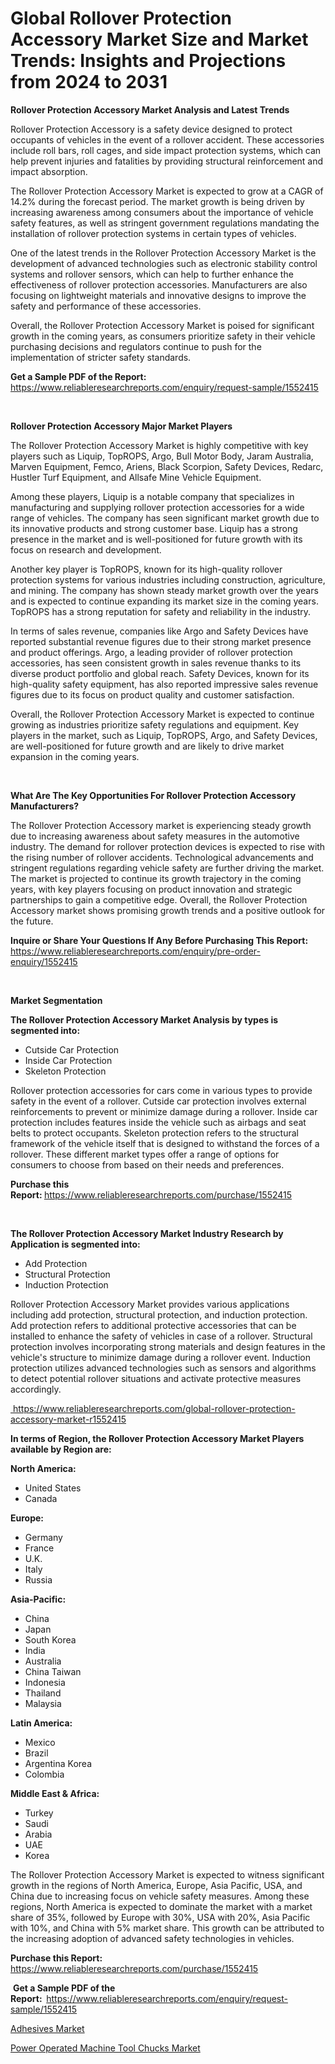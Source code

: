 <p><h1>Global Rollover Protection Accessory Market Size and Market Trends: Insights and Projections from 2024 to 2031</h1></p><p><strong>Rollover Protection Accessory Market Analysis and Latest Trends</strong></p>
<p><p>Rollover Protection Accessory is a safety device designed to protect occupants of vehicles in the event of a rollover accident. These accessories include roll bars, roll cages, and side impact protection systems, which can help prevent injuries and fatalities by providing structural reinforcement and impact absorption.</p><p>The Rollover Protection Accessory Market is expected to grow at a CAGR of 14.2% during the forecast period. The market growth is being driven by increasing awareness among consumers about the importance of vehicle safety features, as well as stringent government regulations mandating the installation of rollover protection systems in certain types of vehicles.</p><p>One of the latest trends in the Rollover Protection Accessory Market is the development of advanced technologies such as electronic stability control systems and rollover sensors, which can help to further enhance the effectiveness of rollover protection accessories. Manufacturers are also focusing on lightweight materials and innovative designs to improve the safety and performance of these accessories.</p><p>Overall, the Rollover Protection Accessory Market is poised for significant growth in the coming years, as consumers prioritize safety in their vehicle purchasing decisions and regulators continue to push for the implementation of stricter safety standards.</p></p>
<p><strong>Get a Sample PDF of the Report:&nbsp;</strong> <a href="https://www.reliableresearchreports.com/enquiry/request-sample/1552415">https://www.reliableresearchreports.com/enquiry/request-sample/1552415</a></p>
<p>&nbsp;</p>
<p><strong>Rollover Protection Accessory Major Market Players</strong></p>
<p><p>The Rollover Protection Accessory Market is highly competitive with key players such as Liquip, TopROPS, Argo, Bull Motor Body, Jaram Australia, Marven Equipment, Femco, Ariens, Black Scorpion, Safety Devices, Redarc, Hustler Turf Equipment, and Allsafe Mine Vehicle Equipment.</p><p>Among these players, Liquip is a notable company that specializes in manufacturing and supplying rollover protection accessories for a wide range of vehicles. The company has seen significant market growth due to its innovative products and strong customer base. Liquip has a strong presence in the market and is well-positioned for future growth with its focus on research and development.</p><p>Another key player is TopROPS, known for its high-quality rollover protection systems for various industries including construction, agriculture, and mining. The company has shown steady market growth over the years and is expected to continue expanding its market size in the coming years. TopROPS has a strong reputation for safety and reliability in the industry.</p><p>In terms of sales revenue, companies like Argo and Safety Devices have reported substantial revenue figures due to their strong market presence and product offerings. Argo, a leading provider of rollover protection accessories, has seen consistent growth in sales revenue thanks to its diverse product portfolio and global reach. Safety Devices, known for its high-quality safety equipment, has also reported impressive sales revenue figures due to its focus on product quality and customer satisfaction.</p><p>Overall, the Rollover Protection Accessory Market is expected to continue growing as industries prioritize safety regulations and equipment. Key players in the market, such as Liquip, TopROPS, Argo, and Safety Devices, are well-positioned for future growth and are likely to drive market expansion in the coming years.</p></p>
<p>&nbsp;</p>
<p><strong>What Are The Key Opportunities For Rollover Protection Accessory Manufacturers?</strong></p>
<p><p>The Rollover Protection Accessory market is experiencing steady growth due to increasing awareness about safety measures in the automotive industry. The demand for rollover protection devices is expected to rise with the rising number of rollover accidents. Technological advancements and stringent regulations regarding vehicle safety are further driving the market. The market is projected to continue its growth trajectory in the coming years, with key players focusing on product innovation and strategic partnerships to gain a competitive edge. Overall, the Rollover Protection Accessory market shows promising growth trends and a positive outlook for the future.</p></p>
<p><strong>Inquire or Share Your Questions If Any Before Purchasing This Report:</strong> <a href="https://www.reliableresearchreports.com/enquiry/pre-order-enquiry/1552415">https://www.reliableresearchreports.com/enquiry/pre-order-enquiry/1552415</a></p>
<p>&nbsp;</p>
<p><strong>Market Segmentation</strong></p>
<p><strong>The Rollover Protection Accessory Market Analysis by types is segmented into:</strong></p>
<p><ul><li>Cutside Car Protection</li><li>Inside Car Protection</li><li>Skeleton Protection</li></ul></p>
<p><p>Rollover protection accessories for cars come in various types to provide safety in the event of a rollover. Cutside car protection involves external reinforcements to prevent or minimize damage during a rollover. Inside car protection includes features inside the vehicle such as airbags and seat belts to protect occupants. Skeleton protection refers to the structural framework of the vehicle itself that is designed to withstand the forces of a rollover. These different market types offer a range of options for consumers to choose from based on their needs and preferences.</p></p>
<p><strong>Purchase this Report:&nbsp;</strong><a href="https://www.reliableresearchreports.com/purchase/1552415">https://www.reliableresearchreports.com/purchase/1552415</a></p>
<p>&nbsp;</p>
<p><strong>The Rollover Protection Accessory Market Industry Research by Application is segmented into:</strong></p>
<p><ul><li>Add Protection</li><li>Structural Protection</li><li>Induction Protection</li></ul></p>
<p><p>Rollover Protection Accessory Market provides various applications including add protection, structural protection, and induction protection. Add protection refers to additional protective accessories that can be installed to enhance the safety of vehicles in case of a rollover. Structural protection involves incorporating strong materials and design features in the vehicle's structure to minimize damage during a rollover event. Induction protection utilizes advanced technologies such as sensors and algorithms to detect potential rollover situations and activate protective measures accordingly.</p></p>
<p><a href="https://www.reliableresearchreports.com/global-rollover-protection-accessory-market-r1552415">&nbsp;https://www.reliableresearchreports.com/global-rollover-protection-accessory-market-r1552415</a></p>
<p><strong>In terms of Region, the Rollover Protection Accessory Market Players available by Region are:</strong></p>
<p>
    <p> <strong> North America: </strong>
        <ul>
            <li>United States</li>
            <li>Canada</li>
        </ul>
        </p> 
    <p> <strong> Europe: </strong>
        <ul>
            <li>Germany</li>
            <li>France</li>
            <li>U.K.</li>
            <li>Italy</li>
            <li>Russia</li>
        </ul>
        </p> 
    <p> <strong> Asia-Pacific: </strong>
        <ul>
            <li>China</li>
            <li>Japan</li>
            <li>South Korea</li>
            <li>India</li>
            <li>Australia</li>
            <li>China Taiwan</li>
            <li>Indonesia</li>
            <li>Thailand</li>
            <li>Malaysia</li>
        </ul>
        </p> 
    <p> <strong> Latin America: </strong>
        <ul>
            <li>Mexico</li>
            <li>Brazil</li>
            <li>Argentina Korea</li>
            <li>Colombia</li>
        </ul>
        </p> 
    <p> <strong> Middle East & Africa: </strong>
        <ul>
            <li>Turkey</li>
            <li>Saudi</li>
            <li>Arabia</li>
            <li>UAE</li>
            <li>Korea</li>
        </ul>
    </p>
    </p>
<p><p>The Rollover Protection Accessory Market is expected to witness significant growth in the regions of North America, Europe, Asia Pacific, USA, and China due to increasing focus on vehicle safety measures. Among these regions, North America is expected to dominate the market with a market share of 35%, followed by Europe with 30%, USA with 20%, Asia Pacific with 10%, and China with 5% market share. This growth can be attributed to the increasing adoption of advanced safety technologies in vehicles.</p></p>
<p><strong>Purchase this Report: </strong><a href="https://www.reliableresearchreports.com/purchase/1552415">https://www.reliableresearchreports.com/purchase/1552415</a></p>
<p>&nbsp;<strong>Get a Sample PDF of the Report:&nbsp;&nbsp;</strong><a href="https://www.reliableresearchreports.com/enquiry/request-sample/1552415">https://www.reliableresearchreports.com/enquiry/request-sample/1552415</a></p>
<p><strong></strong></p>
<p><p><a href="https://issuu.com/reportprime-2/docs/adhesives-market-size-2030.pptx">Adhesives Market</a></p><p><a href="https://github.com/biheemgalvinlouises6hokrh3h/Market-Research-Report-List-2/blob/main/power-operated-machine-tool-chucks-market.md">Power Operated Machine Tool Chucks Market</a></p></p>